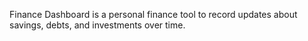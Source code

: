 Finance Dashboard is a personal finance tool to record updates about savings, debts, and investments over time. 
